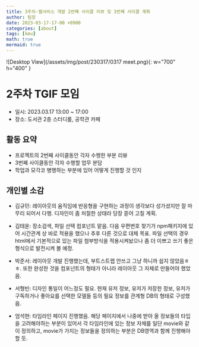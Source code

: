 ```yaml
---
title: 3주차-웹서비스 개발 2번째 사이클 리뷰 및 3번째 사이클 계획
author: 팀장
date: 2023-03-17-17-00 +0900
categories: [about]
tags: [kmu]
math: true
mermaid: true
---
```


![Desktop View](/assets/img/post/230317/0317 meet.png){: w="700" h="400" }

# 2주차 TGIF 모임

- 일시: 2023.03.17 13:00 ~ 17:00
- 장소: 도서관 2층 스터디룸, 공학관 카페

## 활동 요약

- 프로젝트의 2번째 사이클동안 각자 수행한 부분 리뷰
- 3번째 사이클동안 각자 수행할 업무 분담
- 학업과 모각코 병행하는 부분에 있어 어떻게 진행할 것 인지

## 개인별 소감

- 김규민: 레이아웃의 움직임에 반응형을 구현하는 과정이 생각보다 성가셨지만 잘 마무리 되어서 다행. 디자인이 좀 처절한 상태라 당장 뜯어 고칠 계획.

- 김태윤: 장소검색, 파일 선택 컴포넌트 맡음. 다음 우편번호 찾기가 npm패키지에 있어 시간관계 상 바로 적용을 했으나 추후 다른 것으로 대체 목표.
  파일 선택의 경우 html에서 기본적으로 있는 파일 첨부방식을 적용시켜놨으나 좀 더 이쁘고 쓰기 좋은 형식으로 발전시켜 볼 예정.

- 박준서: 레이아웃 개발 진행했는데, 부트스트랩 안쓰고 그냥 하니까 쉽지 않았음ㅎㅎ. 또한 완성한 것을 컴포넌트의 형태가 아니라 레이아웃 그 자체로 만들어야 했었음.

- 서형빈: 디자인 통일이 어느정도 필요. 현재 유저 정보, 유저가 저장한 정보, 유저가 구독하거나 좋아요를 선택한 모델들 등의 필요 정보를 관계형 DB의 형태로 구성했음.

- 엄석현: 타임라인 페이지 진행했음. 해당 페이지에서 나중에 받아 올 정보들의 타입을 고려해야하는 부분이 있어서 각 타임라인에 있는 정보 자체를 일단 movie와 같이 정의하고, movie가 가지는 정보들을 정의하는 부분은 DB영역과 함께 진행해야할 듯.
